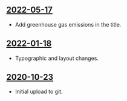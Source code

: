 ## [2022-05-17](https://github.com/faktaoklimatu/graphics/blob/2cf41b63c45c61dfdaccc7d4b588acb188c6d7b3/data-visualization/infographics/emissions/czechia/ghg-emissions-in-czechia-1990-2018/cs-emise-cr-vyvoj.ai)

- Add greenhouse gas emissions in the title.

## [2022-01-18](https://github.com/faktaoklimatu/graphics/blob/d88e05b858a42a53d0dc61f8cb01dbf329bb8d39/data-visualization/emissions/czechia/ghg-emissions-in-czechia-1990-2018/cs-emise-cr-vyvoj.ai)

- Typographic and layout changes.

## [2020-10-23](https://github.com/faktaoklimatu/graphics/blob/b253427fcc97a23462362b3a7615fba73ef8dc32/Data%20visualization/Emissions/Czechia/GHG%20emissions%20in%20Czechia%201990-2018/cs-emise-cr-vyvoj.ai)

- Initial upload to git.

